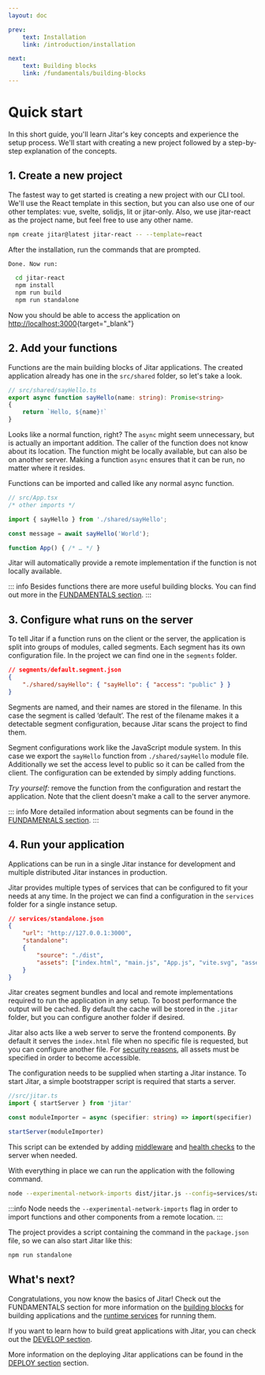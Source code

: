 ```yaml
---
layout: doc

prev:
    text: Installation
    link: /introduction/installation

next:
    text: Building blocks
    link: /fundamentals/building-blocks
---
```


# Quick start

In this short guide, you'll learn Jitar's key concepts and experience the setup process. We'll start with creating a new project followed by a step-by-step explanation of the concepts.

## 1. Create a new project

The fastest way to get started is creating a new project with our CLI tool. We'll use the React template in this section, but you can also use one of our other templates: vue, svelte, solidjs, lit or jitar-only. Also, we use jitar-react as the project name, but feel free to use any other name.

```bash
npm create jitar@latest jitar-react -- --template=react
```

After the installation, run the commands that are prompted.

```bash
Done. Now run:

  cd jitar-react
  npm install
  npm run build
  npm run standalone
```

Now you should be able to access the application on [http://localhost:3000](http://localhost:3000){target="_blank"}

## 2. Add your functions

Functions are the main building blocks of Jitar applications. The created application already has one in the `src/shared` folder, so let's take a look.

```ts
// src/shared/sayHello.ts
export async function sayHello(name: string): Promise<string>
{
    return `Hello, ${name}!`
}
```


Looks like a normal function, right? The `async` might seem unnecessary, but is actually an important addition. The caller of the function does not know about its location. The function might be locally available, but can also be on another server. Making a function `async` ensures that it can be run, no matter where it resides.

Functions can be imported and called like any normal async function.

```ts
// src/App.tsx
/* other imports */

import { sayHello } from './shared/sayHello';

const message = await sayHello('World');

function App() { /* … */ }
```

Jitar will automatically provide a remote implementation if the function is not locally available.

::: info
Besides functions there are more useful building blocks. You can find out more in the [FUNDAMENTALS section](../fundamentals/building-blocks.md).
:::

## 3. Configure what runs on the server

To tell Jitar if a function runs on the client or the server, the application is split into groups of modules, called segments. Each segment has its own configuration file. In the project we can find one in the `segments` folder.

```json
// segments/default.segment.json
{
    "./shared/sayHello": { "sayHello": { "access": "public" } }
}
```

Segments are named, and their names are stored in the filename. In this case the segment is called ‘default’. The rest of the filename makes it a detectable segment configuration, because Jitar scans the project to find them.

Segment configurations work like the JavaScript module system. In this case we export the `sayHello` function from `./shared/sayHello` module file. Additionally we set the access level to public so it can be called from the client. The configuration can be extended by simply adding functions.

*Try yourself:* remove the function from the configuration and restart the application. Note that the client doesn't make a call to the server anymore.

::: info
More detailed information about segments can be found in the [FUNDAMENtALS section](../fundamentals/building-blocks.md#segments).
:::

## 4. Run your application

Applications can be run in a single Jitar instance for development and multiple distributed Jitar instances in production.

Jitar provides multiple types of services that can be configured to fit your needs at any time. In the project we can find a configuration in the `services` folder for a single instance setup.

```json
// services/standalone.json
{
    "url": "http://127.0.0.1:3000",
    "standalone":
    {
        "source": "./dist",
        "assets": ["index.html", "main.js", "App.js", "vite.svg", "assets/**/*"]
    }
}
```

Jitar creates segment bundles and local and remote implementations required to run the application in any setup. To boost performance the output will be cached. By default the cache will be stored in the `.jitar` folder, but you can configure another folder if desired.

Jitar also acts like a web server to serve the frontend components. By default it serves the `index.html` file when no specific file is requested, but you can configure another file. For [security reasons](../develop/security.md#file-access-protection), all assets must be specified in order to become accessible.

The configuration needs to be supplied when starting a Jitar instance. To start Jitar, a simple bootstrapper script is required that starts a server.

```ts
//src/jitar.ts
import { startServer } from 'jitar'

const moduleImporter = async (specifier: string) => import(specifier)

startServer(moduleImporter)
```

This script can be extended by adding [middleware](../develop/middleware.md) and [health checks](../deploy/health-checks.md) to the server when needed.

With everything in place we can run the application with the following command.

```bash
node --experimental-network-imports dist/jitar.js --config=services/standalone.json
```

:::info
Node needs the `--experimental-network-imports` flag in order to import functions and other components from a remote location.
:::

The project provides a script containing the command in the `package.json` file, so we can also start Jitar like this:

```bash
npm run standalone
```

## What's next?

Congratulations, you now know the basics of Jitar! Check out the FUNDAMENTALS section for more information on the [building blocks](../fundamentals/building-blocks.md) for building applications and the [runtime services](../fundamentals/runtime-services.md) for running them.

If you want to learn how to build great applications with Jitar, you can check out the [DEVELOP section](../develop/application-structure.md).

More information on the deploying Jitar applications can be found in the [DEPLOY section](../deploy/segmentation.md) section.
